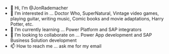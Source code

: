 - 👋 Hi, I’m @JonRademacher
- 👀 I’m interested in ... Doctor Who, SuperNatural, Vintage video games, playing guitar, writing music, Comic books and movie adaptations, Harry Potter, etc.
- 🌱 I’m currently learning ... Power Platform and SAP integrators
- 💞️ I’m looking to collaborate on ... Power App development and SAP Business Solution development
- 📫 How to reach me ... ask me for my email

<!---
JonRademacher/JonRademacher is a ✨ special ✨ repository because its `README.md` (this file) appears on your GitHub profile.
You can click the Preview link to take a look at your changes.
--->
